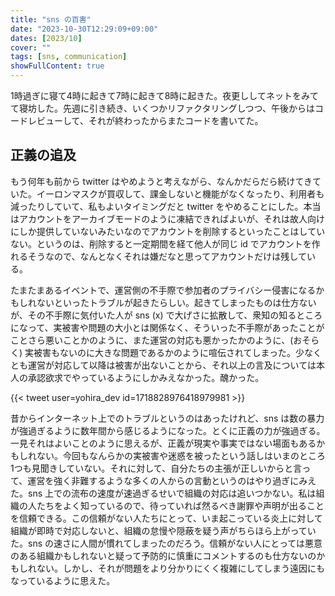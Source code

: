 ```yaml
---
title: "sns の百害"
date: "2023-10-30T12:29:09+09:00"
dates: [2023/10]
cover: ""
tags: [sns, communication]
showFullContent: true
---
```


1時過ぎに寝て4時に起きて7時に起きて8時に起きた。夜更ししてネットをみてて寝坊した。先週に引き続き、いくつかリファクタリングしつつ、午後からはコードレビューして、それが終わったからまたコードを書いてた。

## 正義の追及

もう何年も前から twitter はやめようと考えながら、なんかだらだら続けてきていた。イーロンマスクが買収して、課金しないと機能がなくなったり、利用者も減ったりしていて、私もよいタイミングだと twitter をやめることにした。本当はアカウントをアーカイブモードのように凍結できればよいが、それは故人向けにしか提供していないみたいなのでアカウントを削除するといったことはしていない。というのは、削除すると一定期間を経て他人が同じ id でアカウントを作れるそうなので、なんとなくそれは嫌だなと思ってアカウントだけは残している。

たまたまあるイベントで、運営側の不手際で参加者のプライバシー侵害になるかもしれないといったトラブルが起きたらしい。起きてしまったものは仕方ないが、その不手際に気付いた人が sns (x) で大げさに拡散して、衆知の知るところになって、実被害や問題の大小とは関係なく、そういった不手際があったことがことさら悪いことかのように、また運営の対応も悪かったかのように、(おそらく) 実被害もないのに大きな問題であるかのように喧伝されてしまった。少なくとも運営が対応して以降は被害が出ないことから、それ以上の言及については本人の承認欲求でやっているようにしかみえなかった。醜かった。

{{< tweet user=yohira_dev id=1718828976418979981 >}}

昔からインターネット上でのトラブルというのはあったけれど、sns は数の暴力が強過ぎるように数年間から感じるようになった。とくに正義の力が強過ぎる。一見それはよいことのように思えるが、正義が現実や事実ではない場面もあるかもしれない。今回もなんらかの実被害や迷惑を被ったという話しはいまのところ1つも見聞きしていない。それに対して、自分たちの主張が正しいからと言って、運営を強く非難するような多くの人からの言動というのはやり過ぎにみえた。sns 上での流布の速度が速過ぎるせいで組織の対応は追いつかない。私は組織の人たちをよく知っているので、待っていれば然るべき謝罪や声明が出ることを信頼できる。この信頼がない人たちにとって、いま起こっている炎上に対して組織が即時で対応しないと、組織の怠慢や隠蔽を疑う声がちらほら上がっていた。sns の速さに人間が慣れてしまったのだろう。信頼がない人にとっては悪意のある組織かもしれないと疑って予防的に慎重にコメントするのも仕方ないのかもしれない。しかし、それが問題をより分かりにくく複雑にしてしまう遠因にもなっているように思えた。

